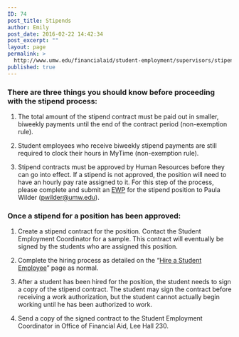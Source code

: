 ```yaml
---
ID: 74
post_title: Stipends
author: Emily
post_date: 2016-02-22 14:42:34
post_excerpt: ""
layout: page
permalink: >
  http://www.umw.edu/financialaid/student-employment/supervisors/stipends/
published: true
---
```

<h3>There are three things you should know before proceeding with the stipend process:</h3>
<ol>
	<li>The total amount of the stipend contract must be paid out in smaller, biweekly payments until the end of the contract period (non-exemption rule).</li>
</ol>
<ol start="2">
	<li>Student employees who receive biweekly stipend payments are still required to clock their hours in MyTime (non-exemption rule).</li>
</ol>
<ol start="3">
	<li>Stipend contracts must be approved by Human Resources before they can go into effect. If a stipend is not approved, the position will need to have an hourly pay rate assigned to it. For this step of the process, please complete and submit an <a href="http://adminfinance.umw.edu/financialaid/files/2016/02/EWP-blank.docx">EWP</a> for the stipend position to Paula Wilder (<a href="mailto:pwilder@umw.edu">pwilder@umw.edu</a>).</li>
</ol>
<h3>Once a stipend for a position has been approved:</h3>
<ol>
	<li>Create a stipend contract for the position. Contact the Student Employment Coordinator for a sample. This contract will eventually be signed by the students who are assigned this position.</li>
</ol>
<ol start="2">
	<li>Complete the hiring process as detailed on the “<a href="http://www.umw.edu/financialaid/student-employment/supervisors/hire-a-student-employee/">Hire a Student Employee</a>” page as normal.</li>
</ol>
<ol start="3">
	<li>After a student has been hired for the position, the student needs to sign a copy of the stipend contract. The student may sign the contract before receiving a work authorization, but the student cannot actually begin working until he has been authorized to work.</li>
</ol>
<ol start="4">
	<li>Send a copy of the signed contract to the Student Employment Coordinator in Office of Financial Aid, Lee Hall 230.</li>
</ol>